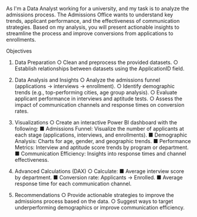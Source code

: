 As I'm a Data Analyst working for a university, and my task is to analyze the admissions
process. The Admissions Office wants to understand key trends, applicant performance, and
the effectiveness of communication strategies. Based on my analysis, you will present
actionable insights to streamline the process and improve conversions from applications to
enrollments.

Objectives
1. Data Preparation
○ Clean and preprocess the provided datasets.
○ Establish relationships between datasets using the ApplicationID field.
2. Data Analysis and Insights
○ Analyze the admissions funnel (applications → interviews → enrollment).
○ Identify demographic trends (e.g., top-performing cities, age group analysis).
○ Evaluate applicant performance in interviews and aptitude tests.
○ Assess the impact of communication channels and response times on
conversion rates.
3. Visualizations
○ Create an interactive Power BI dashboard with the following:
■ Admissions Funnel: Visualize the number of applicants at each
stage (applications, interviews, and enrollments).
■ Demographic Analysis: Charts for age, gender, and geographic
trends.
■ Performance Metrics: Interview and aptitude score trends by
program or department.
■ Communication Efficiency: Insights into response times and
channel effectiveness.
4. Advanced Calculations (DAX)
○ Calculate:
■ Average interview score by department.
■ Conversion rate: Applicants → Enrolled.
■ Average response time for each communication channel.

5. Recommendations
○ Provide actionable strategies to improve the admissions process based on
the data.
○ Suggest ways to target underperforming demographics or improve
communication efficiency.
